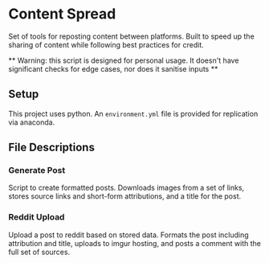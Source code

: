 # Content Spread

Set of tools for reposting content between platforms. Built to speed up the sharing of content while following best practices for credit.

** Warning: this script is designed for personal usage. It doesn't have significant checks for edge cases, nor does it sanitise inputs **

## Setup

This project uses python. An `environment.yml` file is provided for replication via anaconda.

## File Descriptions
### Generate Post

Script to create formatted posts. Downloads images from a set of links, stores source links and short-form attributions, and a title for the post.

### Reddit Upload

Upload a post to reddit based on stored data. Formats the post including attribution and title, uploads to imgur hosting, and posts a comment with the full set of sources.